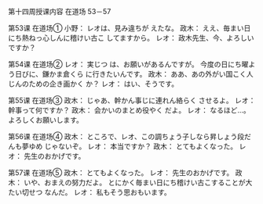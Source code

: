 第十四周授课内容 在道场 53－57 

第53课 在道场①
小野： レオは、見み違ちが
えたな。 政木： ええ、毎まい日にち熱ねっ心しんに稽けい古こ
してますから。 レオ： 政木先生、今、よろしいですか？

第54课 在道场②
レオ： 実じつ
は、お願いがあるんですが。 今度の日にち曜よう日びに、鎌かま倉くら
に行きたいんです。 政木： ああ、あの外がい国こく人じんのための企き画かく
か？ レオ： はい、そうです。

第55课 在道场③
政木： じゃあ、幹かん事じに連れん絡らく
させるよ。 レオ： 幹事って何ですか？
政木： 会かいのまとめ役やく
だよ。 レオ： なるほど...。
よろしくお願いします。

第56课 在道场④
政木： ところで、レオ、この調ちょう子しなら昇しょう段だんも夢ゆめ
じゃないぞ。 レオ： 本当ですか？
政木： とてもよくなった。
レオ： 先生のおかげです。

第57课 在道场⑤
政木： とてもよくなった。
レオ： 先生のおかげです。
政木： いや、おまえの努力だよ。
とにかく毎まい日にち稽けい古こすることが大たい切せつ
なんだ。 レオ： 私もそう思おもいます。
